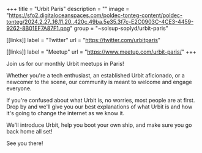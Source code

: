 +++
title = "Urbit Paris"
description = ""
image = "https://sfo2.digitaloceanspaces.com/poldec-tonteg-content/poldec-tonteg/2024.2.27..16.11.20..420c.49ba.5e35.3f7c-E2C0903C-4CE3-4459-9262-8B01EF7A87F1.png"
group = "~solsup-soplyd/urbit-paris"

[[links]]
label = "Twitter"
url = "https://twitter.com/urbitparis"

[[links]]
label = "Meetup"
url = "https://www.meetup.com/urbit-paris/"
+++

Join us for our monthly Urbit meetups in Paris!

Whether you're a tech enthusiast, an established Urbit aficionado, or a newcomer to the scene, our community is meant to welcome and engage everyone.

If you're confused about what Urbit is, no worries, most people are at first. Drop by and we'll give you our best explanations of what Urbit is and how it's going to change the internet as we know it.

We'll introduce Urbit, help you boot your own ship, and make sure you go back home all set!

See you there!


